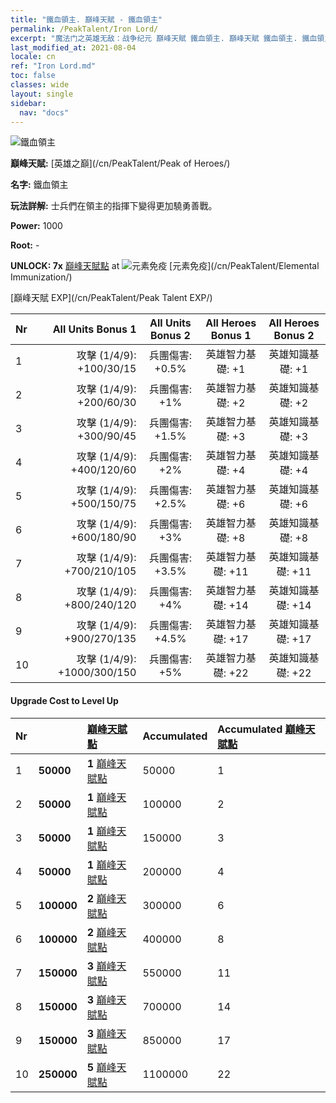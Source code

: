 ```yaml
---
title: "鐵血領主. 巔峰天賦 - 鐵血領主"
permalink: /PeakTalent/Iron Lord/
excerpt: "魔法门之英雄无敌：战争纪元 巔峰天賦 鐵血領主. 巔峰天賦 鐵血領主. 鐵血領主"
last_modified_at: 2021-08-04
locale: cn
ref: "Iron Lord.md"
toc: false
classes: wide
layout: single
sidebar:
  nav: "docs"
---
```


  ![鐵血領主](/images/pt/talent_1008.png)

  **巔峰天賦:** [英雄之巔](/cn/PeakTalent/Peak of Heroes/)

  **名字:** 鐵血領主

  **玩法詳解:** 士兵們在領主的指揮下變得更加驍勇善戰。

  **Power:** 1000

  **Root:** -

  **UNLOCK: 7x** [巔峰天賦點](/cn/Items/con_934/) at ![元素免疫](/images/pt/talent_1004.png) [元素免疫](/cn/PeakTalent/Elemental Immunization/)

  [巔峰天賦 EXP](/cn/PeakTalent/Peak Talent EXP/)

  | Nr | All Units Bonus 1 | All Units Bonus 2 | All Heroes Bonus 1 | All Heroes Bonus 2 |
  |:---|--------------:|:-------------:|:-------------:|:-------------:|
  | 1 | 攻擊 (1/4/9): +100/30/15 | 兵團傷害: +0.5% | 英雄智力基礎: +1 | 英雄知識基礎: +1 |
  | 2 | 攻擊 (1/4/9): +200/60/30 | 兵團傷害: +1% | 英雄智力基礎: +2 | 英雄知識基礎: +2 |
  | 3 | 攻擊 (1/4/9): +300/90/45 | 兵團傷害: +1.5% | 英雄智力基礎: +3 | 英雄知識基礎: +3 |
  | 4 | 攻擊 (1/4/9): +400/120/60 | 兵團傷害: +2% | 英雄智力基礎: +4 | 英雄知識基礎: +4 |
  | 5 | 攻擊 (1/4/9): +500/150/75 | 兵團傷害: +2.5% | 英雄智力基礎: +6 | 英雄知識基礎: +6 |
  | 6 | 攻擊 (1/4/9): +600/180/90 | 兵團傷害: +3% | 英雄智力基礎: +8 | 英雄知識基礎: +8 |
  | 7 | 攻擊 (1/4/9): +700/210/105 | 兵團傷害: +3.5% | 英雄智力基礎: +11 | 英雄知識基礎: +11 |
  | 8 | 攻擊 (1/4/9): +800/240/120 | 兵團傷害: +4% | 英雄智力基礎: +14 | 英雄知識基礎: +14 |
  | 9 | 攻擊 (1/4/9): +900/270/135 | 兵團傷害: +4.5% | 英雄智力基礎: +17 | 英雄知識基礎: +17 |
  | 10 | 攻擊 (1/4/9): +1000/300/150 | 兵團傷害: +5% | 英雄智力基礎: +22 | 英雄知識基礎: +22 |


#### Upgrade Cost to Level Up

  | Nr | <i class="fas fa-coins"/> | [巔峰天賦點](/cn/Items/con_934/) | Accumulated <i class="fas fa-coins"/> | Accumulated [巔峰天賦點](/cn/Items/con_934/) |
  |:---|:--------------|:-------------|:-------------|:-------------|
  | 1 | **50000** | **1** [巔峰天賦點](/cn/Items/con_934/) | 50000 | 1 |
  | 2 | **50000** | **1** [巔峰天賦點](/cn/Items/con_934/) | 100000 | 2 |
  | 3 | **50000** | **1** [巔峰天賦點](/cn/Items/con_934/) | 150000 | 3 |
  | 4 | **50000** | **1** [巔峰天賦點](/cn/Items/con_934/) | 200000 | 4 |
  | 5 | **100000** | **2** [巔峰天賦點](/cn/Items/con_934/) | 300000 | 6 |
  | 6 | **100000** | **2** [巔峰天賦點](/cn/Items/con_934/) | 400000 | 8 |
  | 7 | **150000** | **3** [巔峰天賦點](/cn/Items/con_934/) | 550000 | 11 |
  | 8 | **150000** | **3** [巔峰天賦點](/cn/Items/con_934/) | 700000 | 14 |
  | 9 | **150000** | **3** [巔峰天賦點](/cn/Items/con_934/) | 850000 | 17 |
  | 10 | **250000** | **5** [巔峰天賦點](/cn/Items/con_934/) | 1100000 | 22 |
